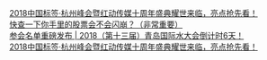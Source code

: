   
[2018中国标签·杭州峰会暨红动传媒十周年盛典耀世来临，亮点抢先看！](http://www.dianyue.me/archives/284/7krpc2dqctsg4jhm/)  
[快查一下你手里的股票会不会闪崩？（非常重要）](http://www.dianyue.me/archives/245/qpk3o72wfdk94b8u/)  
[参会名单重磅发布 | 2018（第十三届）青岛国际水大会倒计时6天！](http://www.dianyue.me/archives/288/jodf0ljum01wdl1m/)  
[2018中国标签·杭州峰会暨红动传媒十周年盛典耀世来临，亮点抢先看！](http://www.dianyue.me/archives/107/sxsqz5nj1lgsusxp/)